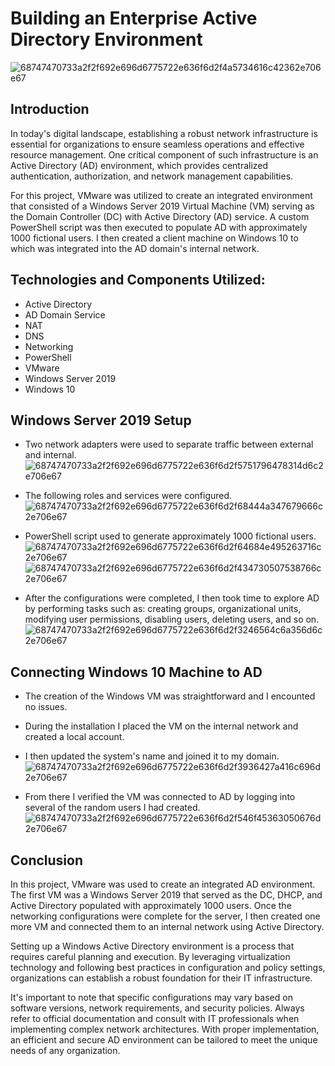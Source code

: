 # Building an Enterprise Active Directory Environment
  ![68747470733a2f2f692e696d6775722e636f6d2f4a5734616c42362e706e67](https://github.com/Lachiecodes/Active-Directory/assets/138475757/9a8cde6e-a484-4996-9393-6ac457682bc0)

## Introduction
In today's digital landscape, establishing a robust network infrastructure is essential for organizations to ensure seamless operations and effective resource management. One critical component of such infrastructure is an Active Directory (AD) environment, which provides centralized authentication, authorization, and network management capabilities. 

For this project, VMware was utilized to create an integrated environment that consisted of a Windows Server 2019 Virtual Machine (VM) serving as the Domain Controller (DC) with Active Directory (AD) service. A custom PowerShell script was then executed to populate AD with approximately 1000 fictional users. I then created a client machine on Windows 10 to which was integrated into the AD domain's internal network.

## Technologies and Components Utilized:
- Active Directory
- AD Domain Service
- NAT
- DNS
- Networking
- PowerShell
- VMware
- Windows Server 2019
- Windows 10

## Windows Server 2019 Setup
- Two network adapters were used to separate traffic between external and internal.
  ![68747470733a2f2f692e696d6775722e636f6d2f5751796478314d6c2e706e67](https://github.com/Lachiecodes/Active-Directory/assets/138475757/1ba37026-0246-4941-85e2-3ec9954c411f)

- The following roles and services were configured.
  ![68747470733a2f2f692e696d6775722e636f6d2f68444a347679666c2e706e67](https://github.com/Lachiecodes/Active-Directory/assets/138475757/73d212ab-940d-48b2-a1c0-f0b0001e559e)

- PowerShell script used to generate approximately 1000 fictional users.
  ![68747470733a2f2f692e696d6775722e636f6d2f64684e495263716c2e706e67](https://github.com/Lachiecodes/Active-Directory/assets/138475757/4d6ed4db-6f2a-4372-8b55-24778f9e0d73)
  ![68747470733a2f2f692e696d6775722e636f6d2f434730507538766c2e706e67](https://github.com/Lachiecodes/Active-Directory/assets/138475757/eb298c63-b9fe-455b-966f-c876d0a39358)

- After the configurations were completed, I then took time to explore AD by performing tasks such as: creating groups, organizational units, modifying user permissions, disabling users, deleting users, and so on.
![68747470733a2f2f692e696d6775722e636f6d2f3246564c6a356d6c2e706e67](https://github.com/Lachiecodes/Active-Directory/assets/138475757/4d06030c-f4d3-47ea-8b1f-ed177f845519)

## Connecting Windows 10 Machine to AD
- The creation of the Windows VM was straightforward and I encounted no issues.
- During the installation I placed the VM on the internal network and created a local account.
- I then updated the system's name and joined it to my domain.<br>
  ![68747470733a2f2f692e696d6775722e636f6d2f3936427a416c696d2e706e67](https://github.com/Lachiecodes/Active-Directory/assets/138475757/22ce57a1-ac13-4477-a610-ffcf895b7bc5)

- From there I verified the VM was connected to AD by logging into several of the random users I had created.
  ![68747470733a2f2f692e696d6775722e636f6d2f546f45363050676d2e706e67](https://github.com/Lachiecodes/Active-Directory/assets/138475757/c082ad84-7199-4d2c-88c9-970f27caf648)

## Conclusion
In this project, VMware was used to create an integrated AD environment. The first VM was a Windows Server 2019 that served as the DC, DHCP, and Active Directory populated with approximately 1000 users. Once the networking configurations were complete for the server, I then created one more VM and connected them to an internal network using Active Directory.

Setting up a Windows Active Directory environment is a process that requires careful planning and execution. By leveraging virtualization technology and following best practices in configuration and policy settings, organizations can establish a robust foundation for their IT infrastructure.

It's important to note that specific configurations may vary based on software versions, network requirements, and security policies. Always refer to official documentation and consult with IT professionals when implementing complex network architectures. With proper implementation, an efficient and secure AD environment can be tailored to meet the unique needs of any organization.
